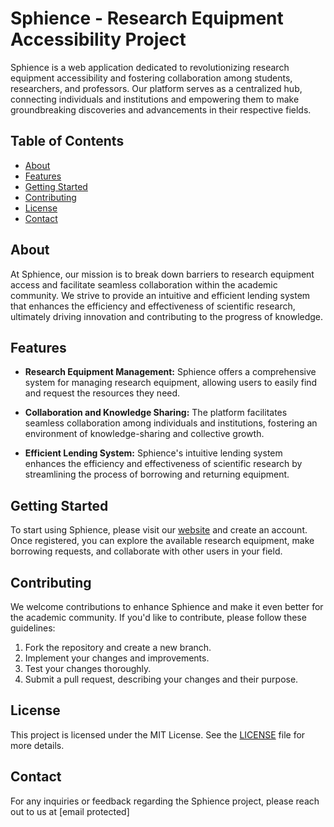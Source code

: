 # Sphience - Research Equipment Accessibility Project

Sphience is a web application dedicated to revolutionizing research equipment accessibility and fostering collaboration among students, researchers, and professors. Our platform serves as a centralized hub, connecting individuals and institutions and empowering them to make groundbreaking discoveries and advancements in their respective fields.

## Table of Contents

- [About](#about)
- [Features](#features)
- [Getting Started](#getting-started)
- [Contributing](#contributing)
- [License](#license)
- [Contact](#contact)

## About

At Sphience, our mission is to break down barriers to research equipment access and facilitate seamless collaboration within the academic community. We strive to provide an intuitive and efficient lending system that enhances the efficiency and effectiveness of scientific research, ultimately driving innovation and contributing to the progress of knowledge.

## Features

- **Research Equipment Management:** Sphience offers a comprehensive system for managing research equipment, allowing users to easily find and request the resources they need.

- **Collaboration and Knowledge Sharing:** The platform facilitates seamless collaboration among individuals and institutions, fostering an environment of knowledge-sharing and collective growth.

- **Efficient Lending System:** Sphience's intuitive lending system enhances the efficiency and effectiveness of scientific research by streamlining the process of borrowing and returning equipment.

## Getting Started

To start using Sphience, please visit our [website](https://www.sphience.be) and create an account. Once registered, you can explore the available research equipment, make borrowing requests, and collaborate with other users in your field.

## Contributing

We welcome contributions to enhance Sphience and make it even better for the academic community. If you'd like to contribute, please follow these guidelines:

1. Fork the repository and create a new branch.
2. Implement your changes and improvements.
3. Test your changes thoroughly.
4. Submit a pull request, describing your changes and their purpose.

## License

This project is licensed under the MIT License. See the [LICENSE](LICENSE) file for more details.

## Contact

For any inquiries or feedback regarding the Sphience project, please reach out to us at [email protected]

